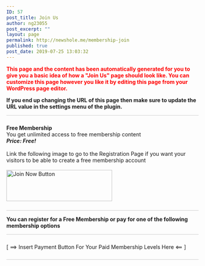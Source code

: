 ```yaml
---
ID: 57
post_title: Join Us
author: ng23055
post_excerpt: ""
layout: page
permalink: http://newshole.me/membership-join
published: true
post_date: 2019-07-25 13:03:32
---
```

<p style="color:red;font-weight:bold;">This page and the content has been automatically generated for you to give you a basic idea of how a "Join Us" page should look like. You can customize this page however you like it by editing this page from your WordPress page editor.</p><p style="font-weight:bold;">If you end up changing the URL of this page then make sure to update the URL value in the settings menu of the plugin.</p><p style="border-top:1px solid #ccc;padding-top:10px;margin-top:10px;"></p>
			<strong>Free Membership</strong>
			<br />
			You get unlimited access to free membership content
			<br />
			<em><strong>Price: Free!</strong></em>
			<br /><br />Link the following image to go to the Registration Page if you want your visitors to be able to create a free membership account<br /><br />
			<img title="Join Now" src="http://newshole.me/wp-content/plugins/simple-membership/images/join-now-button-image.gif" alt="Join Now Button" width="277" height="82" />
			<p style="border-bottom:1px solid #ccc;padding-bottom:10px;margin-bottom:10px;"></p><p><strong>You can register for a Free Membership or pay for one of the following membership options</strong></p><p style="border-top:1px solid #ccc;padding-top:10px;margin-top:10px;"></p>
			[ ==> Insert Payment Button For Your Paid Membership Levels Here <== ]
			<p style="border-bottom:1px solid #ccc;padding-bottom:10px;margin-bottom:10px;"></p>